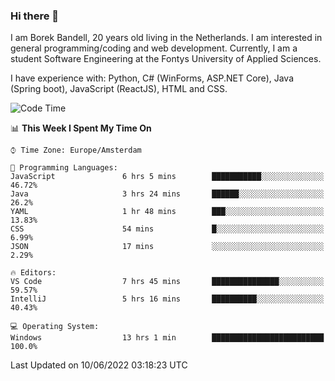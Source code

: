 ### Hi there 👋

I am Borek Bandell, 20 years old living in the Netherlands. I am interested in general programming/coding and web development. Currently, I am a student Software Engineering at the Fontys University of Applied Sciences.

I have experience with: Python, C# (WinForms, ASP.NET Core), Java (Spring boot), JavaScript (ReactJS), HTML and CSS.

<!--START_SECTION:waka-->
![Code Time](http://img.shields.io/badge/Code%20Time-179%20hrs%2040%20mins-blue)

📊 **This Week I Spent My Time On** 

```text
⌚︎ Time Zone: Europe/Amsterdam

💬 Programming Languages: 
JavaScript               6 hrs 5 mins        ███████████░░░░░░░░░░░░░░   46.72% 
Java                     3 hrs 24 mins       ██████░░░░░░░░░░░░░░░░░░░   26.2% 
YAML                     1 hr 48 mins        ███░░░░░░░░░░░░░░░░░░░░░░   13.83% 
CSS                      54 mins             █░░░░░░░░░░░░░░░░░░░░░░░░   6.99% 
JSON                     17 mins             ░░░░░░░░░░░░░░░░░░░░░░░░░   2.29%

🔥 Editors: 
VS Code                  7 hrs 45 mins       ███████████████░░░░░░░░░░   59.57% 
IntelliJ                 5 hrs 16 mins       ██████████░░░░░░░░░░░░░░░   40.43%

💻 Operating System: 
Windows                  13 hrs 1 min        █████████████████████████   100.0%

```


 Last Updated on 10/06/2022 03:18:23 UTC
<!--END_SECTION:waka-->

<!--**tcBorek2002/tcBorek2002** is a ✨ _special_ ✨ repository because its `README.md` (this file) appears on your GitHub profile.

Here are some ideas to get you started:

- 🔭 I’m currently working on ...
- 🌱 I’m currently learning ...
- 👯 I’m looking to collaborate on ...
- 🤔 I’m looking for help with ...
- 💬 Ask me about ...
- 📫 How to reach me: ...
- 😄 Pronouns: ...
- ⚡ Fun fact: ...
-->
